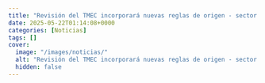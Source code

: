 ```yaml
---
title: "Revisión del TMEC incorporará nuevas reglas de origen - sector privado"
date: 2025-05-22T01:14:08+0000
categories: [Noticias]
tags: []
cover:
  image: "/images/noticias/"
  alt: "Revisión del TMEC incorporará nuevas reglas de origen - sector privado"
  hidden: false
---
```



